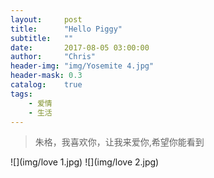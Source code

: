 ```yaml
---
layout:     post
title:      "Hello Piggy"
subtitle:   ""
date:       2017-08-05 03:00:00
author:     "Chris"
header-img: "img/Yosemite 4.jpg"
header-mask: 0.3
catalog:    true
tags:
    - 爱情
    - 生活
---
```

> 朱格，我喜欢你，让我来爱你,希望你能看到


![](img/love 1.jpg)
![](img/love 2.jpg)


